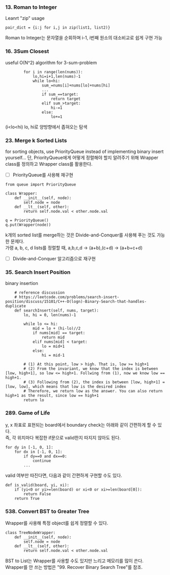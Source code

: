### 13. Roman to Integer
Leanrt "zip" usage
```
pair_dict = {i:j for i,j in zip(list1, list2)}
```
Roman to Integer는 문자열을 순회하며 i-1, i번째 원소의 대소비교로 쉽게 구현 가능

### 16. 3Sum Closest
useful O(N^2) algorithm for 3-sum-problem
```
        for i in range(len(nums)):
            lo,hi=i+1,len(nums)-1
            while lo<hi:
                sum_=nums[i]+nums[lo]+nums[hi]
                ...
                if sum_==target:
                    return target
                elif sum_>target:
                    hi-=1
                else:
                    lo+=1
```
(i<lo<hi) lo, hi로 양방향에서 좁혀오는 탐색

### 23. Merge k Sorted Lists
for sorting objects, use PriorityQueue instead of implementing binary insert yourself...
단, PriorityQueue에게 어떻게 정렬해야 할지 알려주기 위해 Wrapper class를 정의하고 Wrapper class를 활용한다.
- [ ] PriorityQueue를 사용해 재구현
```
from queue import PriorityQueue

class Wrapper:
    def __init__(self, node):
        self.node = node
    def __lt__(self, other):
        return self.node.val < other.node.val
        
q = PriorityQueue()
q.put(Wrapper(node))
```

k개의 sorted list를 merge하는 것은 Divide-and-Conquer를 사용해 푸는 것도 가능한 문제다.  
가령 a, b, c, d lists를 정렬할 때, a,b,c,d -> (a+b),(c+d) -> (a+b+c+d)
- [ ] Divide-and-Conquer 알고리즘으로 재구현

### 35. Search Insert Position
binary insertion
```python3
    # reference discussion
    # https://leetcode.com/problems/search-insert-position/discuss/15101/C++-O(logn)-Binary-Search-that-handles-duplicate
    def searchInsert(self, nums, target):
        lo, hi = 0, len(nums)-1
    
        while lo <= hi:
            mid = lo + (hi-lo)//2
            if nums[mid] == target:
                return mid
            elif nums[mid] < target:
                lo = mid+1
            else:
                hi = mid-1

        # (1) At this point, low > high. That is, low >= high+1
        # (2) From the invariant, we know that the index is between [low, high+1], so low <= high+1. Follwing from (1), now we know low == high+1.
        # (3) Following from (2), the index is between [low, high+1] = [low, low], which means that low is the desired index
        # Therefore, we return low as the answer. You can also return high+1 as the result, since low == high+1
        return lo
```

### 289. Game of Life
y, x 좌표로 표현되는 board에서 boundary check는 아래와 같이 간편하게 할 수 있다.  
즉, 각 위치마다 복잡한 if문으로 valid한지 따지지 않아도 된다.
```
for dy in [-1, 0, 1]:
    for dx in [-1, 0, 1]:
        if dy==0 and dx==0:
            continue
        ...
```
valid 여부만 따진다면, 다음과 같이 간편하게 구현할 수도 있다.
```
def is_valid(board, yi, xi):
    if (yi<0 or yi>=len(board) or xi<0 or xi>=len(board[0]):
        return False
    return True
```

### 538. Convert BST to Greater Tree
Wrapper를 사용해 특정 object를 쉽게 정렬할 수 있다.
```
class TreeNodeWrapper:
    def __init__(self, node):
        self.node = node
    def __lt__(self, other):
        return self.node.val < other.node.val
```
BST to List는 Wrapper를 사용할 수도 있지만 느리고 메모리를 많이 쓴다.  
Wrapper를 안 쓰는 방법은 "99. Recover Binary Search Tree"를 참조.